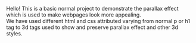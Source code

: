 Hello! This is a basic normal project to demonstrate the parallax effect which is used to make webpages look more appealing. <br>
We have used different html and css attributed varying from normal p or h1 tag to 3d tags used to show and preserve parallax effect and other 3d styles.
